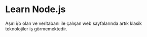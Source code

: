 # Learn Node.js
Aşırı i/o olan ve veritabanı ile çalışan web sayfalarında artık klasik teknolojiler iş görmemektedir. 
